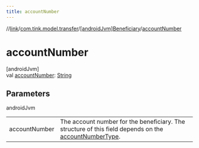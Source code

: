 ```yaml
---
title: accountNumber
---
```

//[link](../../../index.html)/[com.tink.model.transfer](../index.html)/[[androidJvm]Beneficiary](index.html)/[accountNumber](account-number.html)



# accountNumber



[androidJvm]\
val [accountNumber](account-number.html): [String](https://kotlinlang.org/api/latest/jvm/stdlib/kotlin/-string/index.html)



## Parameters


androidJvm

| | |
|---|---|
| accountNumber | The account number for the beneficiary. The structure of this field depends on the [accountNumberType](account-number-type.html). |




